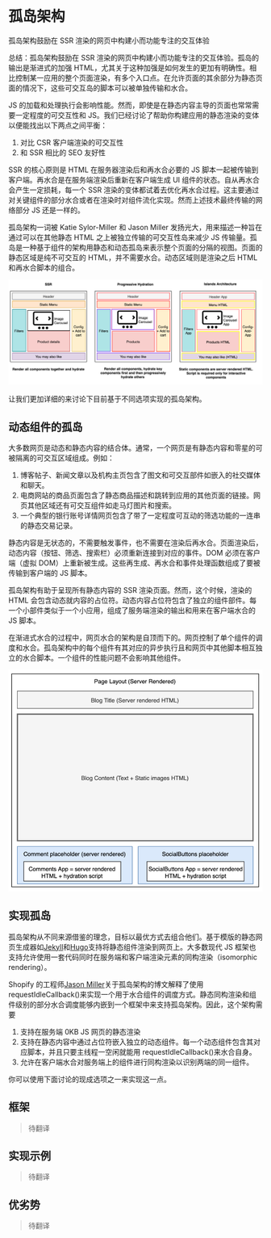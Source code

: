 # 孤岛架构

孤岛架构鼓励在 SSR 渲染的网页中构建小而功能专注的交互体验

总结：孤岛架构鼓励在 SSR 渲染的网页中构建小而功能专注的交互体验。孤岛的输出是渐进式的加强 HTML，尤其关于这种加强是如何发生的更加有明确性。相比控制某一应用的整个页面渲染，有多个入口点。在允许页面的其余部分为静态页面的情况下，这些可交互岛的脚本可以被单独传输和水合。

JS 的加载和处理执行会影响性能。然而，即使是在静态内容主导的页面也常常需要一定程度的可交互性和 JS。我们已经讨论了帮助你构建应用的静态渲染的变体以便能找出以下两点之间平衡：

1. 对比 CSR 客户端渲染的可交互性
2. 和 SSR 相比的 SEO 友好性

SSR 的核心原则是 HTML 在服务器渲染后和再水合必要的 JS 脚本一起被传输到客户端。再水合是在服务端渲染后重新在客户端生成 UI 组件的状态。自从再水合会产生一定损耗，每一个 SSR 渲染的变体都试着去优化再水合过程。这主要通过对关键组件的部分水合或者在渲染时对组件流化实现。然而上述技术最终传输的网络部分 JS 还是一样的。

孤岛架构一词被 Katie Sylor-Miller 和 Jason Miller 发扬光大，用来描述一种旨在通过可以在其他静态 HTML 之上被独立传输的可交互性岛来减少 JS 传输量。孤岛是一种基于组件的架构用静态和动态孤岛来表示整个页面的分隔的视图。页面的静态区域是纯不可交互的 HTML，并不需要水合。动态区域则是渲染之后 HTML 和再水合脚本的组合。

![](../../assets/islands_architecture_1.png)

让我们更加详细的来讨论下目前基于不同选项实现的孤岛架构。

## 动态组件的孤岛

大多数网页是动态和静态内容的结合体。通常，一个网页是有静态内容和零星的可被隔离的可交互区域组成。例如：

1. 博客帖子、新闻文章以及机构主页包含了图文和可交互部件如嵌入的社交媒体和聊天。
2. 电商网站的商品页面包含了静态商品描述和跳转到应用的其他页面的链接。网页其他区域还有可交互组件如走马灯图片和搜索。
3. 一个典型的银行账号详情网页包含了带了一定程度可互动的筛选功能的一连串的静态交易记录。

静态内容是无状态的，不需要触发事件，也不需要在渲染后再水合。页面渲染后，动态内容（按钮、筛选、搜索栏）必须重新连接到对应的事件。DOM 必须在客户端（虚拟 DOM）上重新被生成。这些再生成、再水合和事件处理函数组成了要被传输到客户端的 JS 脚本。

孤岛架构有助于呈现所有静态内容的 SSR 渲染页面。然而，这个时候，渲染的 HTML 会包含动态就内容的占位符。动态内容占位符包含了独立的组件部件。每一个小部件类似于一个小应用，组成了服务端渲染的输出和用来在客户端水合的 JS 脚本。

在渐进式水合的过程中，网页水合的架构是自顶而下的。网页控制了单个组件的调度和水合。孤岛架构中的每个组件有其对应的异步执行且和网页中其他脚本相互独立的水合脚本。一个组件的性能问题不会影响其他组件。

![](../../assets/islands_architecture_2.png)

## 实现孤岛

孤岛架构从不同来源借鉴的理念，目标以最优方式去组合他们。基于模版的静态网页生成器如[Jekyll](https://jekyllrb.com/)和[Hugo](https://gohugo.io/)支持将静态组件渲染到网页上。大多数现代 JS 框架也支持允许使用一套代码同时在服务端和客户端渲染元素的同构渲染（isomorphic rendering）。

Shopify 的工程师[Jason Miller](https://github.com/developit)关于孤岛架构的博文解释了使用 requestIdleCallback()来实现一个用于水合组件的调度方式。静态同构渲染和组件级别的部分水合调度能够内嵌到一个框架中来支持孤岛架构。因此，这个架构需要

1. 支持在服务端 0KB JS 网页的静态渲染
2. 支持在静态内容中通过占位符嵌入独立的动态组件。每一个动态组件包含其对应脚本，并且只要主线程一空闲就能用 requestIdleCallback()来水合自身。
3. 允许在客户端水合对服务端上的组件进行同构渲染以识别两端的同一组件。

你可以使用下面讨论的现成选项之一来实现这一点。

## 框架

> 待翻译

## 实现示例

> 待翻译

## 优劣势

> 待翻译
